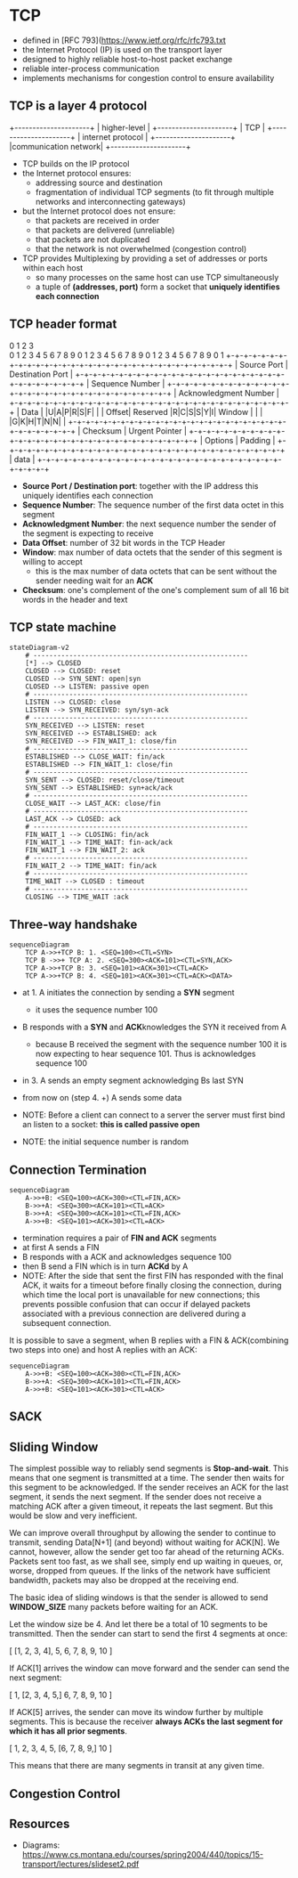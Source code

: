# TCP

- defined in [RFC 793](https://www.ietf.org/rfc/rfc793.txt
- the Internet Protocol (IP) is used on the transport layer
- designed to highly reliable host-to-host packet exchange
- reliable inter-process communication 
- implements mechanisms for congestion control to ensure availability

## TCP is a layer 4 protocol

+---------------------+
|     higher-level    |
+---------------------+
|        TCP          |
+---------------------+
|  internet protocol  |
+---------------------+
|communication network|
+---------------------+

- TCP builds on the IP protocol
- the Internet protocol ensures:
  - addressing source and destination
  - fragmentation of individual TCP segments (to fit through multiple networks and interconnecting gateways)
- but the Internet protocol does not ensure:
  - that packets are received in order
  - that packets are delivered (unreliable)
  - that packets are not duplicated
  - that the network is not overwhelmed (congestion control)
- TCP provides Multiplexing by providing a set of addresses or ports within each host
  - so many processes on the same host can use TCP simultaneously
  - a tuple of **(addresses, port)** form a socket that **uniquely identifies each connection**

## TCP header format

0                   1                   2                   3   
0 1 2 3 4 5 6 7 8 9 0 1 2 3 4 5 6 7 8 9 0 1 2 3 4 5 6 7 8 9 0 1 
+-+-+-+-+-+-+-+-+-+-+-+-+-+-+-+-+-+-+-+-+-+-+-+-+-+-+-+-+-+-+-+-+
|          Source Port          |       Destination Port        |
+-+-+-+-+-+-+-+-+-+-+-+-+-+-+-+-+-+-+-+-+-+-+-+-+-+-+-+-+-+-+-+-+
|                        Sequence Number                        |
+-+-+-+-+-+-+-+-+-+-+-+-+-+-+-+-+-+-+-+-+-+-+-+-+-+-+-+-+-+-+-+-+
|                    Acknowledgment Number                      |
+-+-+-+-+-+-+-+-+-+-+-+-+-+-+-+-+-+-+-+-+-+-+-+-+-+-+-+-+-+-+-+-+
|  Data |           |U|A|P|R|S|F|                               |
| Offset| Reserved  |R|C|S|S|Y|I|            Window             |
|       |           |G|K|H|T|N|N|                               |
+-+-+-+-+-+-+-+-+-+-+-+-+-+-+-+-+-+-+-+-+-+-+-+-+-+-+-+-+-+-+-+-+
|           Checksum            |         Urgent Pointer        |
+-+-+-+-+-+-+-+-+-+-+-+-+-+-+-+-+-+-+-+-+-+-+-+-+-+-+-+-+-+-+-+-+
|                    Options                    |    Padding    |
+-+-+-+-+-+-+-+-+-+-+-+-+-+-+-+-+-+-+-+-+-+-+-+-+-+-+-+-+-+-+-+-+
|                             data                              |
+-+-+-+-+-+-+-+-+-+-+-+-+-+-+-+-+-+-+-+-+-+-+-+-+-+-+-+-+-+-+-+-+


- **Source Port / Destination port**: together with the IP address this uniquely identifies each connection
- **Sequence Number**: The sequence number of the first data octet in this segment
- **Acknowledgment Number**: the next sequence number the sender of the segment is expecting to receive 
- **Data Offset**: number of 32 bit words in the TCP Header
- **Window**: max number of data octets that the sender of this segment is willing to accept
  - this is the max number of data octets that can be sent without the sender needing wait for an **ACK**
- **Checksum**: one's complement of the one's complement sum of all 16 bit words in the header and text

## TCP state machine

```mermaid
stateDiagram-v2
    # ------------------------------------------------------
    [*] --> CLOSED
    CLOSED --> CLOSED: reset
    CLOSED --> SYN_SENT: open|syn
    CLOSED --> LISTEN: passive open
    # ------------------------------------------------------
    LISTEN --> CLOSED: close
    LISTEN --> SYN_RECEIVED: syn/syn-ack
    # ------------------------------------------------------
    SYN_RECEIVED --> LISTEN: reset
    SYN_RECEIVED --> ESTABLISHED: ack
    SYN_RECEIVED --> FIN_WAIT_1: close/fin
    # ------------------------------------------------------
    ESTABLISHED --> CLOSE_WAIT: fin/ack
    ESTABLISHED --> FIN_WAIT_1: close/fin
    # ------------------------------------------------------
    SYN_SENT --> CLOSED: reset/close/timeout
    SYN_SENT --> ESTABLISHED: syn+ack/ack
    # ------------------------------------------------------
    CLOSE_WAIT --> LAST_ACK: close/fin
    # ------------------------------------------------------
    LAST_ACK --> CLOSED: ack
    # ------------------------------------------------------
    FIN_WAIT_1 --> CLOSING: fin/ack
    FIN_WAIT_1 --> TIME_WAIT: fin-ack/ack
    FIN_WAIT_1 --> FIN_WAIT_2: ack
    # ------------------------------------------------------
    FIN_WAIT_2 --> TIME_WAIT: fin/ack
    # ------------------------------------------------------
    TIME_WAIT --> CLOSED : timeout
    # ------------------------------------------------------
    CLOSING --> TIME_WAIT :ack 
```

## Three-way handshake

```mermaid
sequenceDiagram
    TCP A->>+TCP B: 1. <SEQ=100><CTL=SYN>
    TCP B ->>+ TCP A: 2. <SEQ=300><ACK=101><CTL=SYN,ACK>
    TCP A->>+TCP B: 3. <SEQ=101><ACK=301><CTL=ACK>
    TCP A->>+TCP B: 4. <SEQ=101><ACK=301><CTL=ACK><DATA>
```

- at 1. A initiates the connection by sending a **SYN** segment
  - it uses the sequence number 100
- B responds with a **SYN** and **ACK**knowledges the SYN it received from A
  - because B received the segment with the sequence number 100 it is now expecting to hear sequence 101. Thus is acknowledges sequence 100
- in 3. A sends an empty segment acknowledging Bs last SYN
- from now on (step 4. +) A sends some data

- NOTE: Before a client can connect to a server the server must first bind an listen to a socket: **this is called passive open**
- NOTE: the initial sequence number is random

## Connection Termination

```mermaid
sequenceDiagram
    A->>+B: <SEQ=100><ACK=300><CTL=FIN,ACK>
    B->>+A: <SEQ=300><ACK=101><CTL=ACK>
    B->>+A: <SEQ=300><ACK=101><CTL=FIN,ACK>
    A->>+B: <SEQ=101><ACK=301><CTL=ACK>  
```

- termination requires a pair of **FIN and ACK** segments
- at first A sends a FIN
- B responds with a ACK and acknowledges sequence 100
- then B send a FIN which is in turn **ACKd** by A
- NOTE: After the side that sent the first FIN has responded with the final ACK, it waits for a timeout before finally closing the connection, during which time the local port is unavailable for new connections; this prevents possible confusion that can occur if delayed packets associated with a previous connection are delivered during a subsequent connection. 

It is possible to save a segment, when B replies with a FIN & ACK(combining two steps into one) and host A replies with an ACK:

```mermaid
sequenceDiagram
    A->>+B: <SEQ=100><ACK=300><CTL=FIN,ACK>
    B->>+A: <SEQ=300><ACK=101><CTL=FIN,ACK>
    A->>+B: <SEQ=101><ACK=301><CTL=ACK>  
```

## SACK

## Sliding Window

The simplest possible way to reliably send segments is **Stop-and-wait**.
This means that one segment is transmitted at a time. The sender then waits for this segment to be acknowledged. If the sender receives an ACK for the last segment, it sends the next segment. If the sender does not receive a matching ACK after a given timeout, it repeats the last segment. But this would be slow and very inefficient.

We can improve overall throughput by allowing the sender to continue to transmit, sending Data[N+1] (and beyond) without waiting for ACK[N]. We cannot, however, allow the sender get too far ahead of the returning ACKs. Packets sent too fast, as we shall see, simply end up waiting in queues, or, worse, dropped from queues. If the links of the network have sufficient bandwidth, packets may also be dropped at the receiving end.

The basic idea of sliding windows is that the sender is allowed to send **WINDOW_SIZE** many packets before waiting for an ACK.

Let the window size be 4. And let there be a total of 10 segments to be transmitted. Then the sender can start to send the first 4 segments at once:

[ [1, 2, 3, 4], 5, 6, 7, 8, 9, 10 ]

If ACK[1] arrives the window can move forward and the sender can send the next segment:

[ 1, [2, 3, 4, 5,] 6, 7, 8, 9, 10 ]

If ACK[5] arrives, the sender can move its window further by multiple segments. This is because the receiver **always ACKs the last segment for which it has all prior segments**.

[ 1, 2, 3, 4, 5, [6, 7, 8, 9,] 10 ]

This means that there are many segments in transit at any given time.

## Congestion Control


## Resources

- Diagrams: https://www.cs.montana.edu/courses/spring2004/440/topics/15-transport/lectures/slideset2.pdf
